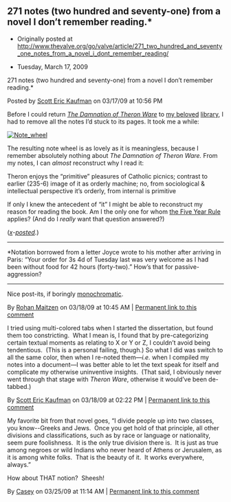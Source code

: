 ## 271 notes (two hundred and seventy-one) from a novel I don’t remember reading.*

 * Originally posted at http://www.thevalve.org/go/valve/article/271_two_hundred_and_seventy_one_notes_from_a_novel_i_dont_remember_reading/

* Tuesday, March 17, 2009 

271 notes (two hundred and seventy-one) from a novel I don’t remember reading.\*

Posted by [Scott Eric Kaufman](http://www.thevalve.org/go/member/79/) on 03/17/09 at 10:56 PM

Before I could return _[The Damnation of Theron Ware](http://www.amazon.com/exec/obidos/ASIN/1605896969/diesekoschmar-20)_ to [my beloved](http://acephalous.typepad.com/acephalous/2007/10/cashier.html) [library](http://acephalous.typepad.com/acephalous/2007/10/unbelievable-up.html), I had to remove all the notes I’d stuck to its pages. It took me a while:

[![Note_wheel](http://acephalous.typepad.com/.a/6a00d8341c2df453ef011168ff420c970c-320wi)](http://acephalous.typepad.com/.a/6a00d8341c2df453ef011168ff420c970c-pi)

The resulting note wheel is as lovely as it is meaningless, because I remember absolutely nothing about _The Damnation of Theron Ware._ From my notes, I can _almost_ reconstruct why I read it:

Theron enjoys the “primitive” pleasures of Catholic picnics; contrast to earlier (235-6) image of it as orderly machine; no, from sociological &amp; intellectual perspective it’s orderly, from internal is 
primitive

If only I knew the antecedent of “it” I might be able to reconstruct my reason for reading the book. Am I the only one for whom [the Five Year Rule](http://acephalous.typepad.com/acephalous/2005/06/a_very_unfunny_.html) applies? (And do I _really_ want that question answered?)

(_[x](http://edgeofthewest.wordpress.com/2009/03/17/271-two-hundred-and-seventy-one-notes-from-a-novel-i-dont-remember-reading/)-[posted](http://acephalous.typepad.com/acephalous/2009/03/271-twohundred-and-seventyone-notes-from-a-novel-i-dont-remember-reading.html)_.)

* * *

\*Notation borrowed from a letter Joyce wrote to his mother after arriving in Paris: “Your order for 3s 4d of Tuesday last was very welcome as I had been without food for 42 hours (forty-two).” How’s that for passive-aggression?

---

Nice post-its, if boringly [monochromatic](http://maitzenreads.blogspot.com/2008/11/well-marked.html).

By [Rohan Maitzen](http://openlettersmonthly.com/novelreadings) on 03/18/09 at 10:45 AM | [Permanent link to this comment](http://www.thevalve.org/go/valve/article/271_two_hundred_and_seventy_one_notes_from_a_novel_i_dont_remember_reading/#24433)
[]()

I tried using multi-colored tabs when I started the dissertation, but found them too constricting.  What I mean is, I found that by pre-categorizing certain textual moments as relating to X or Y or Z, I couldn’t avoid being tendentious.  (This is a personal failing, though.)  So what I did was switch to all the same color, then when I re-noted them—_i.e._ when I compiled my notes into a document—I was better able to let the text speak for itself and complicate my otherwise uninventive insights.  (That said, I obviously never went through that stage with _Theron Ware_, otherwise it would’ve been de-tabbed.)

By [Scott Eric Kaufman](http://acephalous.typepad.com) on 03/18/09 at 02:22 PM | [Permanent link to this comment](http://www.thevalve.org/go/valve/article/271_two_hundred_and_seventy_one_notes_from_a_novel_i_dont_remember_reading/#24437)
[]()

My favorite bit from that novel goes, “I divide people up into two classes, you know--Greeks and Jews.  Once you get hold of that principle, all other divisions and classifications, such as by race or language or nationality, seem pure foolishness.  It is the only true division there is.  It is just as true among negroes or wild Indians who never heard of Athens or Jerusalem, as it is among white folks.  That is the beauty of it.  It works everywhere, always.”

How about THAT notion?  Sheesh!

By [Casey](http://tr-th.blogspot.com/) on 03/25/09 at 11:14 AM | [Permanent link to this comment](http://www.thevalve.org/go/valve/article/271_two_hundred_and_seventy_one_notes_from_a_novel_i_dont_remember_reading/#24503)

